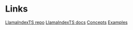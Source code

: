 # Links


[LlamaIndexTS repo](https://github.com/run-llama/LlamaIndexTS)
[LlamaIndexTS docs](https://ts.llamaindex.ai/)
[Concepts](https://ts.llamaindex.ai/getting_started/concepts)
[Examples](https://github.com/run-llama/LlamaIndexTS/tree/main/examples)
